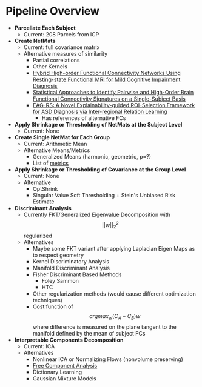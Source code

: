 # Pipeline Overview

* **Parcellate Each Subject**
  * Current: 208 Parcels from ICP
* **Create NetMats**
  * Current: full covariance matrix
  * Alternative measures of similarity
    * Partial correlations
    * Other Kernels
    * [Hybrid High-order Functional Connectivity Networks Using Resting-state Functional MRI for Mild Cognitive Impairment Diagnosis](https://www.nature.com/articles/s41598-017-06509-0)
    * [Statistical Approaches to Identify Pairwise and High-Order Brain Functional Connectivity Signatures on a Single-Subject Basis](https://www.mdpi.com/2075-1729/13/10/2075)
    * [EAG-RS: A Novel Explainability-guided ROI-Selection Framework for ASD Diagnosis via Inter-regional Relation Learning](https://arxiv.org/pdf/2310.03404.pdf)
      * Has references of alternative FCs
* **Apply Shrinkage or Thresholding of NetMats at the Subject Level**
  * Current: None
* **Create Single NetMat for Each Group**
  * Current: Arithmetic Mean
  * Alternative Means/Metrics
    * Generalized Means (harmonic, geometric, p=?)
    * List of [metrics](https://marco-congedo.github.io/PosDefManifold.jl/dev/introToRiemannianGeometry/)
* **Apply Shrinkage or Thresholding of Covariance at the Group Level**
  * Current: None
  * Alternative
    * OptShrink
    * Singular Value Soft Thresholding + Stein's Unbiased Risk Estimate
* **Discriminant Analysis**
  * Currently FKT/Generalized Eigenvalue Decomposition with $$||w||_2^2$$ regularized
  * Alternatives
    * Maybe some FKT variant after applying Laplacian Eigen Maps as to respect geometry
    * Kernel Discriminatory Analysis
    * Manifold Discriminant Analysis
    * Fisher Discriminant Based Methods
      * Foley Sammon
      * HTC
    * Other regularization methods (would cause different optimization techniques)
    * Cost function of $$argmax_w (C_A-C_B)w$$ where difference is measured on the plane tangent to the manifold defined by the mean of subject FCs
* **Interpretable Components Decomposition**
  * Current: ICA
  * Alternatives
    * Nonlinear ICA or Normalizing Flows (nonvolume preserving)
    * [Free Component Analysis](https://link.springer.com/article/10.1007/s10208-022-09564-w)
    * Dictionary Learning
    * Gaussian Mixture Models
